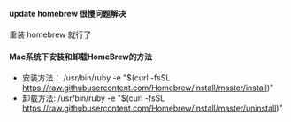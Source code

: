 #### update homebrew 很慢问题解决

重装 homebrew 就行了

#### Mac系统下安装和卸载HomeBrew的方法

- 安装方法：
/usr/bin/ruby -e "$(curl -fsSL https://raw.githubusercontent.com/Homebrew/install/master/install)" 
- 卸载方法:
/usr/bin/ruby -e "$(curl -fsSL https://raw.githubusercontent.com/Homebrew/install/master/uninstall)"
